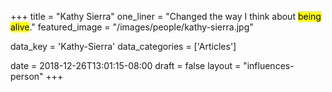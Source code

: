 +++
title = "Kathy Sierra"
one_liner = "Changed the way I think about <mark>being alive</mark>."
featured_image = "/images/people/kathy-sierra.jpg"

data_key = 'Kathy-Sierra'
data_categories = ['Articles']

date = 2018-12-26T13:01:15-08:00
draft = false
layout = "influences-person"
+++

